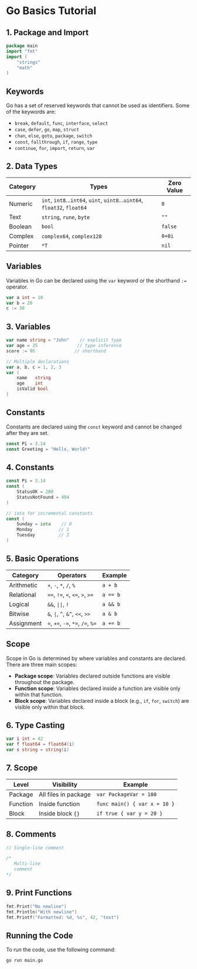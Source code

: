 # Go Basics Tutorial

## 1. Package and Import

```go
package main
import "fmt"
import (
    "strings"
    "math"
)
```

## Keywords

Go has a set of reserved keywords that cannot be used as identifiers. Some of the keywords are:

- `break`, `default`, `func`, `interface`, `select`
- `case`, `defer`, `go`, `map`, `struct`
- `chan`, `else`, `goto`, `package`, `switch`
- `const`, `fallthrough`, `if`, `range`, `type`
- `continue`, `for`, `import`, `return`, `var`

## 2. Data Types

| Category | Types                                                                     | Zero Value |
| -------- | ------------------------------------------------------------------------- | ---------- |
| Numeric  | `int`, `int8`...`int64`, `uint`, `uint8`...`uint64`, `float32`, `float64` | `0`        |
| Text     | `string`, `rune`, `byte`                                                  | `""`       |
| Boolean  | `bool`                                                                    | `false`    |
| Complex  | `complex64`, `complex128`                                                 | `0+0i`     |
| Pointer  | `*T`                                                                      | `nil`      |

## Variables

Variables in Go can be declared using the `var` keyword or the shorthand `:=` operator.

```go
var a int = 10
var b = 20
c := 30
```

## 3. Variables

```go
var name string = "John"    // explicit type
var age = 25               // type inference
score := 95               // shorthand

// Multiple declarations
var a, b, c = 1, 2, 3
var (
    name   string
    age    int
    isValid bool
)
```

## Constants

Constants are declared using the `const` keyword and cannot be changed after they are set.

```go
const Pi = 3.14
const Greeting = "Hello, World!"
```

## 4. Constants

```go
const Pi = 3.14
const (
    StatusOK = 200
    StatusNotFound = 404
)

// iota for incremental constants
const (
    Sunday = iota    // 0
    Monday          // 1
    Tuesday         // 2
)
```

## 5. Basic Operations

| Category   | Operators                         | Example  |
| ---------- | --------------------------------- | -------- |
| Arithmetic | `+`, `-`, `*`, `/`, `%`           | `a + b`  |
| Relational | `==`, `!=`, `<`, `<=`, `>`, `>=`  | `a == b` |
| Logical    | `&&`, `\|\|`, `!`                 | `a && b` |
| Bitwise    | `&`, `\|`, `^`, `&^`, `<<`, `>>`  | `a & b`  |
| Assignment | `=`, `+=`, `-=`, `*=`, `/=`, `%=` | `a += b` |

## Scope

Scope in Go is determined by where variables and constants are declared. There are three main scopes:

- **Package scope**: Variables declared outside functions are visible throughout the package.
- **Function scope**: Variables declared inside a function are visible only within that function.
- **Block scope**: Variables declared inside a block (e.g., `if`, `for`, `switch`) are visible only within that block.

## 6. Type Casting

```go
var i int = 42
var f float64 = float64(i)
var s string = string(i)
```

## 7. Scope

| Level    | Visibility           | Example                      |
| -------- | -------------------- | ---------------------------- |
| Package  | All files in package | `var PackageVar = 100`       |
| Function | Inside function      | `func main() { var x = 10 }` |
| Block    | Inside block `{}`    | `if true { var y = 20 }`     |

## 8. Comments

```go
// Single-line comment

/*
   Multi-line
   comment
*/
```

## 9. Print Functions

```go
fmt.Print("No newline")
fmt.Println("With newline")
fmt.Printf("Formatted: %d, %s", 42, "text")
```

## Running the Code

To run the code, use the following command:

```bash
go run main.go
```
